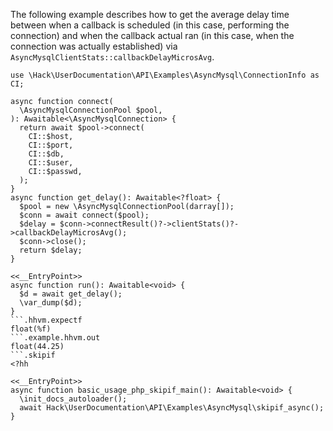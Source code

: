 The following example describes how to get the average delay time between when a callback is scheduled (in this case, performing the connection) and when the callback actual ran (in this case, when the connection was actually established) via `AsyncMysqlClientStats::callbackDelayMicrosAvg`.

```basic-usage.php
use \Hack\UserDocumentation\API\Examples\AsyncMysql\ConnectionInfo as CI;

async function connect(
  \AsyncMysqlConnectionPool $pool,
): Awaitable<\AsyncMysqlConnection> {
  return await $pool->connect(
    CI::$host,
    CI::$port,
    CI::$db,
    CI::$user,
    CI::$passwd,
  );
}
async function get_delay(): Awaitable<?float> {
  $pool = new \AsyncMysqlConnectionPool(darray[]);
  $conn = await connect($pool);
  $delay = $conn->connectResult()?->clientStats()?->callbackDelayMicrosAvg();
  $conn->close();
  return $delay;
}

<<__EntryPoint>>
async function run(): Awaitable<void> {
  $d = await get_delay();
  \var_dump($d);
}
```.hhvm.expectf
float(%f)
```.example.hhvm.out
float(44.25)
```.skipif
<?hh

<<__EntryPoint>>
async function basic_usage_php_skipif_main(): Awaitable<void> {
  \init_docs_autoloader();
  await Hack\UserDocumentation\API\Examples\AsyncMysql\skipif_async();
}
```
